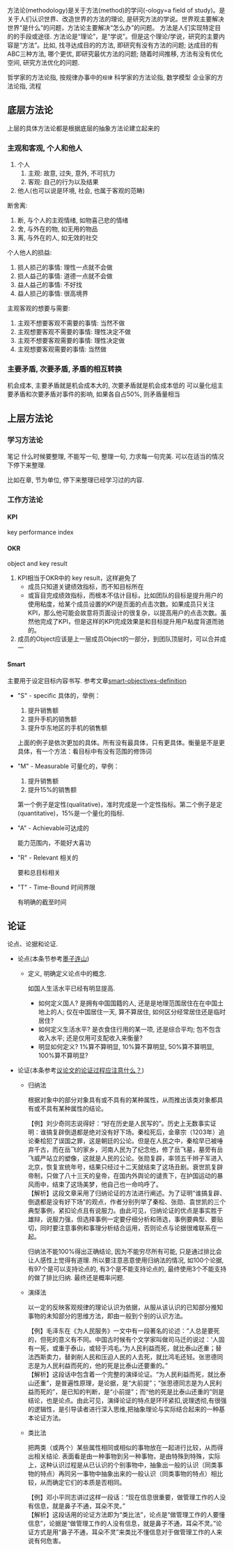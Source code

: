 方法论(methodology)是关于方法(method)的学问(-ology=a field of study)。是关于人们认识世界、改造世界的方法的理论, 是研究方法的学说。世界观主要解决世界“是什么”的问题，方法论主要解决“怎么办”的问题。
方法是人们实现特定目的的手段或途径. 方法论是“理论”，是“学说”。但是这个理论/学说，研究的主要内容是“方法”。比如, 找寻达成目的的方法, 即研究有没有方法的问题; 达成目的有ABC三种方法, 哪个更优, 即研究最优方法的问题; 随着时间推移, 方法有没有优化空间, 研究方法优化的问题.


哲学家的方法论指, 按规律办事中的`规律`
科学家的方法论指, 数学模型
企业家的方法论指, 流程






## 底层方法论
上层的具体方法论都是根据底层的抽象方法论建立起来的

### 主观和客观, 个人和他人
1. 个人
    1. 主观: 故意, 过失, 意外, 不可抗力
    2. 客观: 自己的行为以及结果
2. 他人(也可以说是环境, 社会, 也属于客观的范畴)

断舍离:
1. 断, 与个人的主观情绪, 如物喜己悲的情绪
2. 舍, 与外在的物, 如无用的物品
3. 离, 与外在的人, 如无效的社交

个人他人的损益:
1. 损人损己的事情: 理性一点就不会做
1. 损人益己的事情: 道德一点就不会做
1. 益人益己的事情: 不好找
1. 益人损己的事情: 很高境界


主观客观的想要与需要:
1. 主观不想要客观不需要的事情: 当然不做
1. 主观想要客观不需要的事情: 理性决定不做
1. 主观不想要客观需要的事情: 理性决定做
1. 主观想要客观需要的事情: 当然做


### 主要矛盾, 次要矛盾, 矛盾的相互转换
机会成本, 主要矛盾就是机会成本大的, 次要矛盾就是机会成本低的
可以量化组主要矛盾和次要矛盾对事件的影响, 如果各自占50%, 则矛盾量相当

## 上层方法论

### 学习方法论

 笔记
什么时候要整理,
不能写一句, 整理一句, 力求每一句完美. 可以在适当的情况下停下来整理.

比如在章, 节为单位, 停下来整理已经学习过的内容.

### 工作方法论
#### KPI
key performance index

#### OKR
object and key result

1. KPI相当于OKR中的 key result，这样避免了
    - 成员只知道关键绩效指标，而不知目标所在
    - 或盲目完成绩效指标，而根本不估计目标，比如团队的目标是提升用户的使用粘度，给某个成员设置的KPI是页面的点击次数。如果成员只关注KPI，那么他可能会故意将页面设计的很复杂，以提高用户的点击次数。虽然他完成了KPI，但是这样的KPI完成效果是和目标提升用户粘度背道而驰的。
2. 成员的Object应该是上一层成员Object的一部分，到团队顶层时，可以合并成一



#### Smart
主要用于设定目标内容书写. 参考文章[smart-objectives-definition](https://www.clearreview.com/resources/guides/which-smart-objectives-definition-should-i-use/)

- "S" - specific 具体的，举例：
    
    1. 提升销售额
    2. 提升手机的销售额
    3. 提升华东地区的手机的销售额

    上面的例子是依次更加的具体。所有没有最具体，只有更具体。衡量是不是更具体，有一个方法：看目标中有没有范围的修饰词

- "M" - Measurable 可量化的，举例：

    1. 提升销售额
    2. 提升15%的销售额

    第一个例子是定性(qual­i­ta­tive)，准时完成是一个定性指标。第二个例子是定(quan­ti­ta­tive)，15%是一个量化的指标.

- "A" - Achievable可达成的

    能力范围内，不能好大喜功

- "R" - Relevant 相关的

    要和总目标相关

- "T" - Time-Bound 时间界限

    有明确的截至时间


## 论证
论点、论据和论证.

- 论点(本条节参考[墨子连山](https://www.zhihu.com/question/309415265))
    - 定义, 明确定义论点中的概念. 
        
        如国人生活水平已经有明显提高.

        - 如何定义国人? 是拥有中国国籍的人, 还是是地理范围居住在在中国土地上的人; 仅在中国居住一天, 算不算居住, 如何区分经常居住还是临时居住?
        - 如何定义生活水平? 是衣食住行用的某一项, 还是综合平均; 包不包含收入水平; 还是仅用可支配收入来衡量?
        - 明显如何定义? 1%算不算明显, 10%算不算明显, 50%算不算明显, 100%算不算明显?

- 论证(本条参考[议论文的论证过程应注意什么？](https://www.zhihu.com/question/360913753))
    - 归纳法

        根据对象中的部分对象具有或不具有的某种属性，从而推出该类对象都具有或不具有某种属性的结论。

        【例】刘少奇同志说得好：“好在历史是人民写的”。历史上无数事实证明：谁搞复辟倒退都是绝对没有好下场。秦桧死后，金章宗（1203年）追论秦桧犯了误国之罪，这是朝廷的公论。但是在人民之中，秦桧早已被唾弃千古，而在岳飞的家乡，河南人民为了纪念他，修了岳飞墓，墓旁有岳飞威严站立的塑像，这就是人民的公论。张勋复辟，率领五千辫子军进入北京，恢复宣统年号，结果只经过十二天就结束了这场丑剧。衰世凯复辟帝制，只做了八十三天的皇帝，在国内外舆论的谴责下，在护国运动的暴风雨中，结束了这场美梦，他自己也一命呜呼了。  
        【解析】这段文章采用了归纳论证的方法进行阐述。为了证明“谁搞复辟、倒退都是没有好下场”的观点，作者分别列举了秦桧、张勋、袁世凯的三个典型事例，紧扣论点且有说服力。由此可见，归纳论证的优点是事实胜于雄辩，说服力强，但选择事例一定要仔细分析和筛选，事例要典型、要贴切，同时要注意事例和事理分析结合运用，否则论点与论据很难联系在一起。

        归纳法不能100%得出正确结论, 因为不能穷尽所有可能, 只是通过排比会让人感性上觉得有道理. 所以要注意恶意使用归纳法的情况, 如100个论据, 有97个是可以支持论点的, 有3个是不能支持论点的, 最终使用3个不能支持的做了排比归纳. 最终还是概率问题.

    - 演绎法

        以一定的反映客观规律的理论认识为依据，从服从该认识的已知部分推知事物的未知部分的思维方法，即由一般到个别的认识方法。

        【例】毛泽东在《为人民服务》一文中有一段著名的论述：“人总是要死的，但死的意义有不同。中国古时候有个文学家叫做司马迁的说过：‘人固有一死，或重于泰山，或轻于鸿毛。’为人民利益而死，就比泰山还重；替法西斯卖力，替剥削人民和压迫人民的人去死，就比鸿毛还轻。张思德同志是为人民利益而死的，他的死是比泰山还要重的。”  
        【解析】这段话中包含着一个完整的演绎论证。“为人民利益而死，就比泰山还重”，是普遍性原理，是论据，是“大前提”；“张思德同志是为人民利益而死的”，是已知的判断，是“小前提”；而“他的死是比泰山还重的”则是结论，也是论点。由此可见，演绎论证的特点是环环紧扣,说理透彻,有很强的逻辑性，是引导读者进行深入思维,把抽象理论与实际结合起来的一种基本论证方法。

    - 类比法

        把两类（或两个）某些属性相同或相似的事物放在一起进行比较，从而得出相关结论. 表面看是由一种事物到另一种事物，是由特殊到特殊，实际上，这种认识过程是从已认识的个别事物中，抽象出一般的认识（同类事物的特点）再同另一事物中抽象出来的一般认识（同类事物的特点）相比较，从而确定它们的本质是否相同。

        【例】邓小平同志讲过这样一段话：“现在信息很重要，做管理工作的人没有信息，就是鼻子不通，耳朵不灵。”  
        【解析】这段话用的论证方法即为“类比法”，论点是“做管理工作的人要懂信息”，论据是“做管理工作的人没有信息，就是鼻子不通，耳朵不灵。”论证方式是用“鼻子不通，耳朵不灵”来类比不懂信息对于做管理工作的人来说有何危害。




